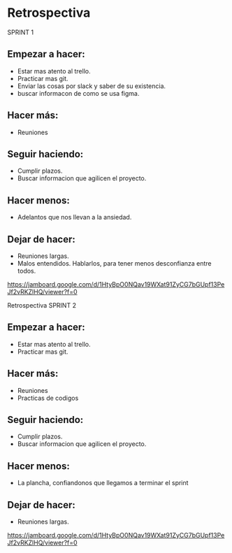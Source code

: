 # Retrospectiva

SPRINT 1 

## Empezar a hacer:
- Estar mas atento al trello.
- Practicar mas git.
- Enviar las cosas por slack y saber de su existencia.
- buscar informacon de como se usa figma.

## Hacer más:
- Reuniones 

## Seguir haciendo:
- Cumplir plazos.
- Buscar informacion que agilicen el proyecto.

## Hacer menos:
- Adelantos que nos llevan a la ansiedad.

## Dejar de hacer:
- Reuniones largas.
- Malos entendidos. Hablarlos, para tener menos desconfianza entre todos.


https://jamboard.google.com/d/1HtyBpO0NQav19WXat91ZyCG7bGUpf13PeJf2vRKZlHQ/viewer?f=0


Retrospectiva
SPRINT 2

## Empezar a hacer:
- Estar mas atento al trello.
- Practicar mas git.

## Hacer más:
- Reuniones
- Practicas de codigos

## Seguir haciendo:
- Cumplir plazos.
- Buscar informacion que agilicen el proyecto.

## Hacer menos:
- La plancha, confiandonos que llegamos a terminar el sprint

## Dejar de hacer:
- Reuniones largas.

https://jamboard.google.com/d/1HtyBpO0NQav19WXat91ZyCG7bGUpf13PeJf2vRKZlHQ/viewer?f=0